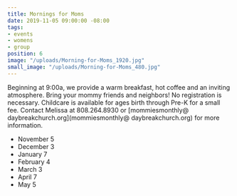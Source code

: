 ```yaml
---
title: Mornings for Moms
date: 2019-11-05 09:00:00 -08:00
tags:
- events
- womens
- group
position: 6
image: "/uploads/Morning-for-Moms_1920.jpg"
small_image: "/uploads/Morning-for-Moms_480.jpg"
---
```


Beginning at 9:00a, we provide a warm breakfast, hot coffee and an inviting atmosphere. Bring your mommy friends and neighbors! No registration is necessary. Childcare is available for ages birth through Pre-K for a small fee. Contact Melissa
at 808.264.8930 or [mommiesmonthly@ daybreakchurch.org](mommiesmonthly@ daybreakchurch.org) for more information.

* November 5
* December 3
* January 7
* February 4
* March 3
* April 7
* May 5